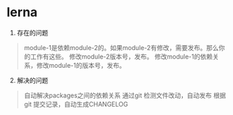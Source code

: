 # lerna

1. 存在的问题

> module-1是依赖module-2的。如果module-2有修改，需要发布。那么你的工作有这些。
> 修改module-2版本号，发布。
> 修改module-1的依赖关系，修改module-1的版本号，发布。


2. 解决的问题

> 自动解决packages之间的依赖关系
> 通过git 检测文件改动，自动发布
> 根据git 提交记录，自动生成CHANGELOG